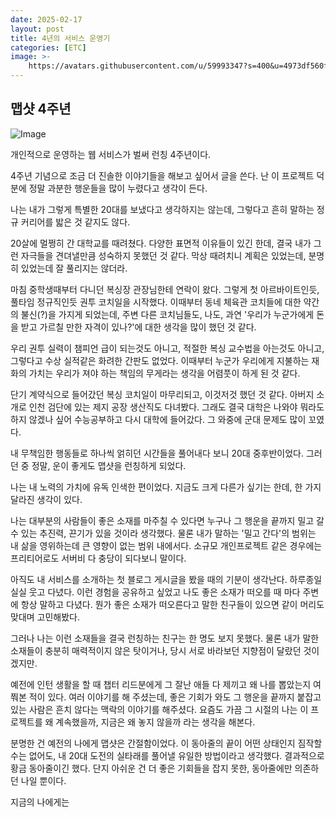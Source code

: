 ```yaml
---
date: 2025-02-17
layout: post
title: 4년의 서비스 운영기
categories: [ETC]
image: >-
    https://avatars.githubusercontent.com/u/59993347?s=400&u=4973df560f877002163379869191ed17fb9fc938&v=4
---
```


## 맵샷 4주년

![Image](https://github.com/user-attachments/assets/0be7713f-74c7-4ad2-8a92-b5704eebc475)

개인적으로 운영하는 웹 서비스가 벌써 런칭 4주년이다.

4주년 기념으로 조금 더 진솔한 이야기들을 해보고 싶어서 글을 쓴다.
난 이 프로젝트 덕분에 정말 과분한 행운들을 많이 누렸다고 생각이 든다.

나는 내가 그렇게 특별한 20대를 보냈다고 생각하지는 않는데, 그렇다고 흔히 말하는 정규 커리어를 밟은 것 같지도 않다.

20살에 멀쩡히 간 대학교를 때려쳤다. 
다양한 표면적 이유들이 있긴 한데, 결국 내가 그런 자극들을 견뎌낼만큼 성숙하지 못했던 것 같다. 막상 때려치니 계획은 있었는데, 분명히 있었는데 잘 풀리지는 않더라. 

마침 중학생때부터 다니던 복싱장 관장님한테 연락이 왔다.
그렇게 첫 아르바이트인듯, 풀타임 정규직인듯 권투 코치일을 시작했다. 이때부터 동네 체육관 코치들에 대한 약간의 불신(?)을 가지게 되었는데, 주변 다른 코치님들도, 나도, 과연 '우리가 누군가에게 돈을 받고 가르칠 만한 자격이 있나?'에 대한 생각을 많이 했던 것 같다.

우리 권투 실력이 챔피언 급이 되는것도 아니고, 적절한 복싱 교수법을 아는것도 아니고, 그렇다고 수상 실적같은 화려한 간판도 없었다. 이때부터 누군가 우리에게 지불하는 재화의 가치는 우리가 져야 하는 책임의 무게라는 생각을 어렴풋이 하게 된 것 같다.

단기 계약식으로 들어갔던 복싱 코치일이 마무리되고, 이것저것 했던 것 같다.
아버지 소개로 인천 검단에 있는 제지 공장 생산직도 다녀봤다. 그래도 결국 대학은 나와야 뭐라도 하지 않겠나 싶어 수능공부하고 다시 대학에 들어갔다. 그 와중에 군대 문제도 많이 꼬였다.

내 무책임한 행동들로 하나씩 얽히던 시간들을 풀어내다 보니 20대 중후반이었다. 
그러던 중 정말, 운이 좋게도 맵샷을 런칭하게 되었다.

나는 내 노력의 가치에 유독 인색한 편이었다. 
지금도 크게 다른가 싶기는 한데, 한 가지 달라진 생각이 있다.

나는 대부분의 사람들이 좋은 소재를 마주칠 수 있다면 누구나 그 행운을 끝까지 밀고 갈 수 있는 추진력, 끈기가 있을 것이라 생각했다. 물론 내가 말하는 '밀고 간다'의 범위는 내 삶을 영위하는데 큰 영향이 없는 범위 내에서다. 소규모 개인프로젝트 같은 경우에는 프리티어로도 서버비 다 충당이 되다보니 말이다.

아직도 내 서비스를 소개하는 첫 블로그 게시글을 봤을 때의 기분이 생각난다. 하루종일 실실 웃고 다녔다. 이런 경험을 공유하고 싶었고 나도 좋은 소재가 떠오를 때 마다 주변에 항상 말하고 다녔다. 뭔가 좋은 소재가 떠오른다고 말한 친구들이 있으면 같이 머리도 맞대며 고민해봤다. 

그러나 나는 이런 소재들을 결국 런칭하는 친구는 한 명도 보지 못했다. 물론 내가 말한 소재들이 충분히 매력적이지 않은 탓이거나, 당시 서로 바라보던 지향점이 달랐던 것이겠지만.

예전에 인턴 생활을 할 때 챕터 리드분에게 그 잘난 애들 다 제끼고 왜 나를 뽑았는지 여쭤본 적이 있다. 여러 이야기를 해 주셨는데, 좋은 기회가 와도 그 행운을 끝까지 붙잡고 있는 사람은 흔치 않다는 맥락의 이야기를 해주셨다. 요즘도 가끔 그 시절의 나는 이 프로젝트를 왜 계속했을까, 지금은 왜 놓지 않을까 라는 생각을 해본다.

분명한 건 예전의 나에게 맵샷은 간절함이었다. 이 동아줄의 끝이 어떤 상태인지 짐작할 수는 없어도, 내 20대 도전의 실타래를 풀어낼 유일한 방법이라고 생각했다. 결과적으로 황금 동아줄이긴 했다. 단지 아쉬운 건 더 좋은 기회들을 잡지 못한, 동아줄에만 의존하던 나일 뿐이다.

지금의 나에게는
